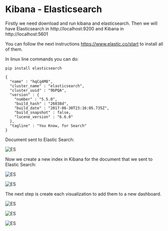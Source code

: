 # Kibana - Elasticsearch

Firstly we need download and run kibana and elasticsearch. Then we will have Elasticsearch in http://localhost:9200 and Kibana in http://localhost:5601

You can follow the next instructions https://www.elastic.co/start to install all of them.

In linux line commands you can do:

```pip install elasticsearch```


```
{
  "name" : "hqCq4M8",
  "cluster_name" : "elasticsearch",
  "cluster_uuid" : "9bPQA",
  "version" : {
    "number" : "5.5.0",
    "build_hash" : "26038d",
    "build_date" : "2017-06-30T23:16:05.735Z",
    "build_snapshot" : false,
    "lucene_version" : "6.6.0"
  },
  "tagline" : "You Know, for Search"
}
```

Document sent to Elastic Search:

![ES](https://github.com/STiago/DevOps_Course/blob/master/ElasticSearch_Kibana_London_Weather/images/doc_elastic.png)

Now we create a new index in Kibana for the document that we sent to Elastic Search:

![ES](https://github.com/STiago/DevOps_Course/blob/master/ElasticSearch_Kibana_London_Weather/images/c_index.png)

![ES](https://github.com/STiago/DevOps_Course/blob/master/ElasticSearch_Kibana_London_Weather/images/n_index.png)

The next step is create each visualization to add them to a new dashboard.

![ES](https://github.com/STiago/DevOps_Course/blob/master/ElasticSearch_Kibana_London_Weather/images/visualize.png)

![ES](https://github.com/STiago/DevOps_Course/blob/master/ElasticSearch_Kibana_London_Weather/images/weather.png)

![ES](https://github.com/STiago/DevOps_Course/blob/master/ElasticSearch_Kibana_London_Weather/images/dashboard.png)

